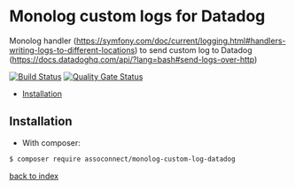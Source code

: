 # Monolog custom logs for Datadog

Monolog handler (https://symfony.com/doc/current/logging.html#handlers-writing-logs-to-different-locations) to send custom log to Datadog (https://docs.datadoghq.com/api/?lang=bash#send-logs-over-http)

[![Build Status](https://github.com/assoconnect/monolog-custom-log-datadog/actions/workflows/build.yml/badge.svg)](https://github.com/assoconnect/monolog-custom-log-datadog/actions/workflows/build.yml)
[![Quality Gate Status](https://sonarcloud.io/api/project_badges/measure?project=assoconnect-monolog-custom-log-datadog&metric=alert_status)](https://sonarcloud.io/dashboard?id=assoconnect-monolog-custom-log-datadog)

 
* [Installation](#installation)

## Installation

* With composer:

```bash
$ composer require assoconnect/monolog-custom-log-datadog
```

[back to index](../index.md)
